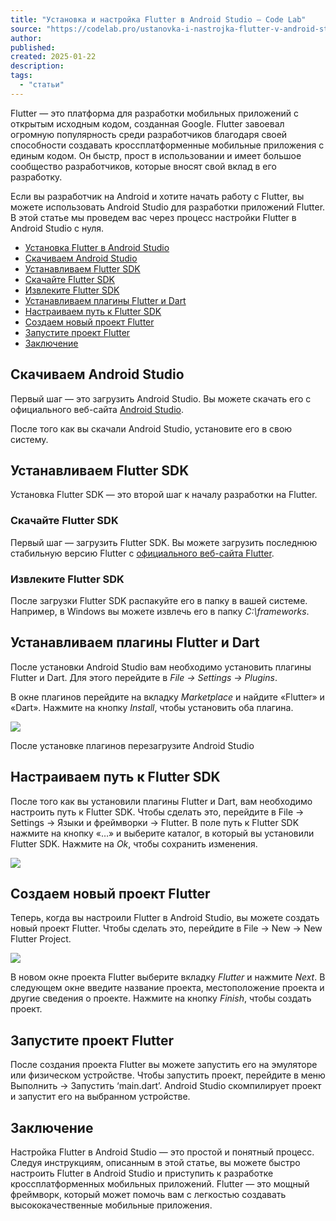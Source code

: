 ```yaml
---
title: "Установка и настройка Flutter в Android Studio — Code Lab"
source: "https://codelab.pro/ustanovka-i-nastrojka-flutter-v-android-studio/"
author:
published:
created: 2025-01-22
description:
tags:
  - "статьи"
---
```

Flutter — это платформа для разработки мобильных приложений с открытым исходным кодом, созданная Google. Flutter завоевал огромную популярность среди разработчиков благодаря своей способности создавать кроссплатформенные мобильные приложения с единым кодом. Он быстр, прост в использовании и имеет большое сообщество разработчиков, которые вносят свой вклад в его разработку.

Если вы разработчик на Android и хотите начать работу с Flutter, вы можете использовать Android Studio для разработки приложений Flutter. В этой статье мы проведем вас через процесс настройки Flutter в Android Studio с нуля.

- [Установка Flutter в Android Studio](https://codelab.pro/ustanovka-i-nastrojka-flutter-v-android-studio/#%D0%A3%D1%81%D1%82%D0%B0%D0%BD%D0%BE%D0%B2%D0%BA%D0%B0_Flutter_%D0%B2_Android_Studio "Установка Flutter в Android Studio")
- [Скачиваем Android Studio](https://codelab.pro/ustanovka-i-nastrojka-flutter-v-android-studio/#%D0%A1%D0%BA%D0%B0%D1%87%D0%B8%D0%B2%D0%B0%D0%B5%D0%BC_Android_Studio "Скачиваем Android Studio")
- [Устанавливаем Flutter SDK](https://codelab.pro/ustanovka-i-nastrojka-flutter-v-android-studio/#%D0%A3%D1%81%D1%82%D0%B0%D0%BD%D0%B0%D0%B2%D0%BB%D0%B8%D0%B2%D0%B0%D0%B5%D0%BC_Flutter_SDK "Устанавливаем Flutter SDK")
- [Скачайте Flutter SDK](https://codelab.pro/ustanovka-i-nastrojka-flutter-v-android-studio/#%D0%A1%D0%BA%D0%B0%D1%87%D0%B0%D0%B9%D1%82%D0%B5_Flutter_SDK "Скачайте Flutter SDK")
- [Извлеките Flutter SDK](https://codelab.pro/ustanovka-i-nastrojka-flutter-v-android-studio/#%D0%98%D0%B7%D0%B2%D0%BB%D0%B5%D0%BA%D0%B8%D1%82%D0%B5_Flutter_SDK "Извлеките Flutter SDK")
- [Устанавливаем плагины Flutter и Dart](https://codelab.pro/ustanovka-i-nastrojka-flutter-v-android-studio/#%D0%A3%D1%81%D1%82%D0%B0%D0%BD%D0%B0%D0%B2%D0%BB%D0%B8%D0%B2%D0%B0%D0%B5%D0%BC_%D0%BF%D0%BB%D0%B0%D0%B3%D0%B8%D0%BD%D1%8B_Flutter_%D0%B8_Dart "Устанавливаем плагины Flutter и Dart")
- [Настраиваем путь к Flutter SDK](https://codelab.pro/ustanovka-i-nastrojka-flutter-v-android-studio/#%D0%9D%D0%B0%D1%81%D1%82%D1%80%D0%B0%D0%B8%D0%B2%D0%B0%D0%B5%D0%BC_%D0%BF%D1%83%D1%82%D1%8C_%D0%BA_Flutter_SDK "Настраиваем путь к Flutter SDK")
- [Создаем новый проект Flutter](https://codelab.pro/ustanovka-i-nastrojka-flutter-v-android-studio/#%D0%A1%D0%BE%D0%B7%D0%B4%D0%B0%D0%B5%D0%BC_%D0%BD%D0%BE%D0%B2%D1%8B%D0%B9_%D0%BF%D1%80%D0%BE%D0%B5%D0%BA%D1%82_Flutter "Создаем новый проект Flutter")
- [Запустите проект Flutter](https://codelab.pro/ustanovka-i-nastrojka-flutter-v-android-studio/#%D0%97%D0%B0%D0%BF%D1%83%D1%81%D1%82%D0%B8%D1%82%D0%B5_%D0%BF%D1%80%D0%BE%D0%B5%D0%BA%D1%82_Flutter "Запустите проект Flutter")
- [Заключение](https://codelab.pro/ustanovka-i-nastrojka-flutter-v-android-studio/#%D0%97%D0%B0%D0%BA%D0%BB%D1%8E%D1%87%D0%B5%D0%BD%D0%B8%D0%B5 "Заключение")

## Скачиваем Android Studio

Первый шаг — это загрузить Android Studio. Вы можете скачать его с официального веб-сайта [Android Studio](https://developer.android.com/studio).

После того как вы скачали Android Studio, установите его в свою систему.

## Устанавливаем Flutter SDK

Установка Flutter SDK — это второй шаг к началу разработки на Flutter.

### Скачайте Flutter SDK

Первый шаг — загрузить Flutter SDK. Вы можете загрузить последнюю стабильную версию Flutter с [официального веб-сайта Flutter](https://docs.flutter.dev/get-started/install/windows).

### Извлеките Flutter SDK

После загрузки Flutter SDK распакуйте его в папку в вашей системе. Например, в Windows вы можете извлечь его в папку *C:\\frameworks*.

## Устанавливаем плагины Flutter и Dart

После установки Android Studio вам необходимо установить плагины Flutter и Dart. Для этого перейдите в *File -> Settings -> Plugins*.

В окне плагинов перейдите на вкладку *Marketplace* и найдите «Flutter» и «Dart». Нажмите на кнопку *Install*, чтобы установить оба плагина.

![](https://codelab.pro/wp-content/uploads/2023/03/4tnuqcs9.png)

После установке плагинов перезагрузите Android Studio

## Настраиваем путь к Flutter SDK

После того как вы установили плагины Flutter и Dart, вам необходимо настроить путь к Flutter SDK. Чтобы сделать это, перейдите в File -> Settings -> Языки и фреймворки -> Flutter. В поле путь к Flutter SDK нажмите на кнопку «…» и выберите каталог, в который вы установили Flutter SDK. Нажмите на *Ok*, чтобы сохранить изменения.

![](https://codelab.pro/wp-content/uploads/2023/03/d03unaoy.png)

## Создаем новый проект Flutter

Теперь, когда вы настроили Flutter в Android Studio, вы можете создать новый проект Flutter. Чтобы сделать это, перейдите в File -> New -> New Flutter Project.

![](https://codelab.pro/wp-content/uploads/2023/03/ibbcghwr.png)

В новом окне проекта Flutter выберите вкладку *Flutter* и нажмите *Next*. В следующем окне введите название проекта, местоположение проекта и другие сведения о проекте. Нажмите на кнопку *Finish*, чтобы создать проект.

## Запустите проект Flutter

После создания проекта Flutter вы можете запустить его на эмуляторе или физическом устройстве. Чтобы запустить проект, перейдите в меню Выполнить -> Запустить ‘main.dart’. Android Studio скомпилирует проект и запустит его на выбранном устройстве.

## Заключение

Настройка Flutter в Android Studio — это простой и понятный процесс. Следуя инструкциям, описанным в этой статье, вы можете быстро настроить Flutter в Android Studio и приступить к разработке кроссплатформенных мобильных приложений. Flutter — это мощный фреймворк, который может помочь вам с легкостью создавать высококачественные мобильные приложения.